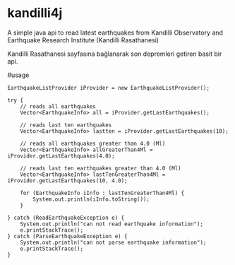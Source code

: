 # kandilli4j
A simple java api to read latest earthquakes from Kandilli Observatory and Earthquake Research Institute (Kandilli Rasathanesi)

Kandilli Rasathanesi sayfasına bağlanarak son depremleri getiren basit bir api.


#usage

	EarthquakeListProvider iProvider = new EarthquakeListProvider();

	try {
		// reads all earthquakes
		Vector<EarthquakeInfo> all = iProvider.getLastEarthquakes();

		// reads last ten earthquakes
		Vector<EarthquakeInfo> lastten = iProvider.getLastEarthquakes(10);

		// reads all earthquakes greater than 4.0 (Ml)
		Vector<EarthquakeInfo> allGreaterThan4Ml = iProvider.getLastEarthquakes(4.0);

		// reads last ten earthquakes greater than 4.0 (Ml)
		Vector<EarthquakeInfo> lastTenGreaterThan4Ml = iProvider.getLastEarthquakes(10, 4.0);

		for (EarthquakeInfo iInfo : lastTenGreaterThan4Ml) {
			System.out.println(iInfo.toString());
		}

	} catch (ReadEarthquakeException e) {
		System.out.println("can not read earthquake information");
		e.printStackTrace();
	} catch (ParseEarthquakeException e) {
		System.out.println("can not parse earthquake information");
		e.printStackTrace();
	}
